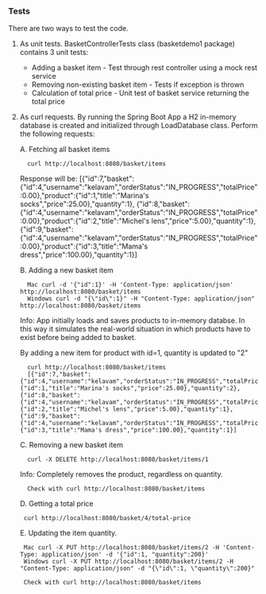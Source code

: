 ### Tests
There are two ways to test the code.

1) As unit tests.
   BasketControllerTests class (basketdemo1 package) contains 3 unit tests:
    * Adding a basket item - Test through rest controller using a mock rest service
    * Removing non-existing basket item - Tests if exception is thrown
    * Calculation of total price - Unit test of basket service returning the total price

2) As curl requests.
   By running the Spring Boot App a H2 in-memory database is created and initialized through LoadDatabase class. Perform the following requests:

    A. Fetching all basket items

         curl http://localhost:8080/basket/items

      Response will be:
           [{"id":7,"basket":{"id":4,"username":"kelavam","orderStatus":"IN_PROGRESS","totalPrice":0.00},"product":{"id":1,"title":"Marina's socks","price":25.00},"quantity":1},            {"id":8,"basket":{"id":4,"username":"kelavam","orderStatus":"IN_PROGRESS","totalPrice":0.00},"product":{"id":2,"title":"Michel's lens","price":5.00},"quantity":1},     {"id":9,"basket":{"id":4,"username":"kelavam","orderStatus":"IN_PROGRESS","totalPrice":0.00},"product":{"id":3,"title":"Mama's dress","price":100.00},"quantity":1}]

    B. Adding a new basket item

         Mac curl -d '{"id":1}' -H 'Content-Type: application/json' http://localhost:8080/basket/items
         Windows curl -d "{\"id\":1}" -H "Content-Type: application/json" http://localhost:8080/basket/items

      Info: App initially loads and saves products to in-memory databse. In this way it simulates the real-world situation in which products have to exist before being added to       basket. 

    By adding a new item for product with id=1, quantity is updated to "2"  
         
         curl http://localhost:8080/basket/items
         [{"id":7,"basket":{"id":4,"username":"kelavam","orderStatus":"IN_PROGRESS","totalPrice":155.00},"product":{"id":1,"title":"Marina's socks","price":25.00},"quantity":2},{"id":8,"basket":{"id":4,"username":"kelavam","orderStatus":"IN_PROGRESS","totalPrice":155.00},"product":{"id":2,"title":"Michel's lens","price":5.00},"quantity":1},{"id":9,"basket":{"id":4,"username":"kelavam","orderStatus":"IN_PROGRESS","totalPrice":155.00},"product":{"id":3,"title":"Mama's dress","price":100.00},"quantity":1}]


    C. Removing a new basket item

         curl -X DELETE http://localhost:8080/basket/items/1

    Info: Completely removes the product, regardless on quantity.

         Check with curl http://localhost:8080/basket/items


    D. Getting a total price

        curl http://localhost:8080/basket/4/total-price


    E. Updating the item quantity.

        Mac curl -X PUT http://localhost:8080/basket/items/2 -H 'Content-Type: application/json' -d '{"id":1, "quantity":200}'
        Windows curl -X PUT http://localhost:8080/basket/items/2 -H "Content-Type: application/json" -d "{\"id\":1, \"quantity\":200}"

        Check with curl http://localhost:8080/basket/items
